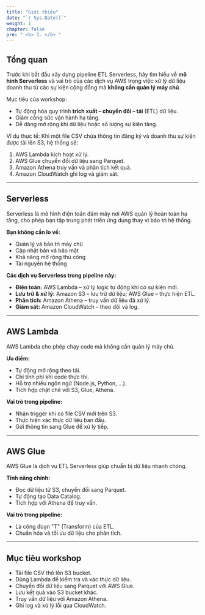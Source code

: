 ```yaml
---
title: "Giới thiệu"
date: "`r Sys.Date()`"
weight: 1
chapter: false
pre: " <b> 1. </b> "
---
```


## Tổng quan

Trước khi bắt đầu xây dựng pipeline ETL Serverless, hãy tìm hiểu về **mô hình Serverless** và vai trò của các dịch vụ AWS trong việc xử lý dữ liệu doanh thu từ các sự kiện cộng đồng mà **không cần quản lý máy chủ**.

Mục tiêu của workshop:
- Tự động hóa quy trình **trích xuất – chuyển đổi – tải** (ETL) dữ liệu.
- Giảm công sức vận hành hạ tầng.
- Dễ dàng mở rộng khi dữ liệu hoặc số lượng sự kiện tăng.

Ví dụ thực tế: Khi một file CSV chứa thông tin đăng ký và doanh thu sự kiện được tải lên S3, hệ thống sẽ:
1. AWS Lambda kích hoạt xử lý.
2. AWS Glue chuyển đổi dữ liệu sang Parquet.
3. Amazon Athena truy vấn và phân tích kết quả.
4. Amazon CloudWatch ghi log và giám sát.

---

## Serverless

Serverless là mô hình điện toán đám mây nơi AWS quản lý hoàn toàn hạ tầng, cho phép bạn tập trung phát triển ứng dụng thay vì bảo trì hệ thống.  

**Bạn không cần lo về:**
- Quản lý và bảo trì máy chủ
- Cập nhật bản vá bảo mật
- Khả năng mở rộng thủ công
- Tài nguyên hệ thống

**Các dịch vụ Serverless trong pipeline này:**
- **Điện toán:** AWS Lambda – xử lý logic tự động khi có sự kiện mới.
- **Lưu trữ & xử lý:** Amazon S3 – lưu trữ dữ liệu; AWS Glue – thực hiện ETL.
- **Phân tích:** Amazon Athena – truy vấn dữ liệu đã xử lý.
- **Giám sát:** Amazon CloudWatch – theo dõi và log.

---

## AWS Lambda

AWS Lambda cho phép chạy code mà không cần quản lý máy chủ.

**Ưu điểm:**
- Tự động mở rộng theo tải.
- Chỉ tính phí khi code thực thi.
- Hỗ trợ nhiều ngôn ngữ (Node.js, Python, ...).
- Tích hợp chặt chẽ với S3, Glue, Athena.

**Vai trò trong pipeline:**
- Nhận trigger khi có file CSV mới trên S3.
- Thực hiện xác thực dữ liệu ban đầu.
- Gửi thông tin sang Glue để xử lý tiếp.

---

## AWS Glue

AWS Glue là dịch vụ ETL Serverless giúp chuẩn bị dữ liệu nhanh chóng.

**Tính năng chính:**
- Đọc dữ liệu từ S3, chuyển đổi sang Parquet.
- Tự động tạo Data Catalog.
- Tích hợp với Athena để truy vấn.

**Vai trò trong pipeline:**
- Là công đoạn "T" (Transform) của ETL.
- Chuẩn hóa và tối ưu dữ liệu cho phân tích.

---

## Mục tiêu workshop

- Tải file CSV thô lên S3 bucket.
- Dùng Lambda để kiểm tra và xác thực dữ liệu.
- Chuyển đổi dữ liệu sang Parquet với AWS Glue.
- Lưu kết quả vào S3 bucket khác.
- Truy vấn dữ liệu với Amazon Athena.
- Ghi log và xử lý lỗi qua CloudWatch.